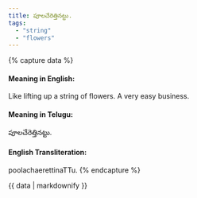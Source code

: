 ```yaml
---
title: పూలచేరెత్తినట్టు.
tags:
  - "string"
  - "flowers"
---
```


{% capture data %}
#### Meaning in English:
Like lifting up a string of flowers.
A very easy business.

#### Meaning in Telugu:
పూలచేరెత్తినట్టు.

#### English Transliteration:
poolachaerettinaTTu.
{% endcapture %}

<div class="notice">{{ data | markdownify }}</div>

